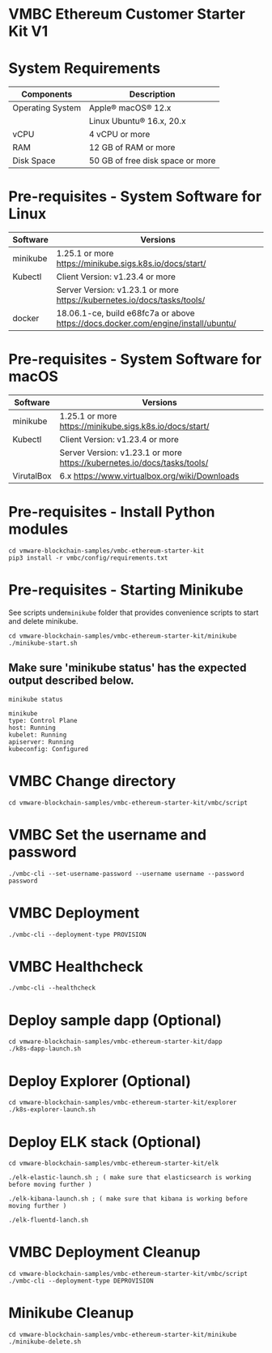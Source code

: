 # VMBC Ethereum Customer Starter Kit V1

# System Requirements 
| Components | Description |
|-----------|-------------|
|  Operating System | Apple® macOS® 12.x |
|                   |  Linux Ubuntu® 16.x, 20.x|
|  vCPU             | 4 vCPU or more |
|  RAM              | 12 GB of RAM or more |
|  Disk Space       | 50 GB of free disk space or more |

# Pre-requisites - System Software for Linux
| Software | Versions |
|-----------|-------------|
| minikube	|1.25.1 or more	https://minikube.sigs.k8s.io/docs/start/|
| Kubectl	  |Client Version: v1.23.4 or more
|           |Server Version: v1.23.1 or more	https://kubernetes.io/docs/tasks/tools/ |
| docker	  | 18.06.1-ce, build e68fc7a or above	https://docs.docker.com/engine/install/ubuntu/ |

# Pre-requisites - System Software for macOS
| Software | Versions |
|-----------|-------------|
| minikube	| 1.25.1 or more	https://minikube.sigs.k8s.io/docs/start/|
| Kubectl	  | Client Version: v1.23.4 or more |
|           | Server Version: v1.23.1 or more	https://kubernetes.io/docs/tasks/tools/ |
| VirutalBox |	6.x	https://www.virtualbox.org/wiki/Downloads |

# Pre-requisites - Install Python modules
```
cd vmware-blockchain-samples/vmbc-ethereum-starter-kit
pip3 install -r vmbc/config/requirements.txt
```

# Pre-requisites - Starting Minikube
See scripts under`minikube` folder that provides convenience scripts to start and delete minikube. 
```
cd vmware-blockchain-samples/vmbc-ethereum-starter-kit/minikube 
./minikube-start.sh
```

## Make sure 'minikube status' has the expected output described below.
```
minikube status 
 
minikube
type: Control Plane
host: Running
kubelet: Running
apiserver: Running
kubeconfig: Configured
```

# VMBC Change directory
```
cd vmware-blockchain-samples/vmbc-ethereum-starter-kit/vmbc/script
```

# VMBC Set the username and password
```
./vmbc-cli --set-username-password --username username --password password
```

# VMBC Deployment
```
./vmbc-cli --deployment-type PROVISION 
```
# VMBC Healthcheck
``` 
./vmbc-cli --healthcheck 
```

# Deploy sample dapp (Optional)
```
cd vmware-blockchain-samples/vmbc-ethereum-starter-kit/dapp 
./k8s-dapp-launch.sh
```

# Deploy Explorer (Optional)
```
cd vmware-blockchain-samples/vmbc-ethereum-starter-kit/explorer 
./k8s-explorer-launch.sh
```

# Deploy ELK stack (Optional)
```
cd vmware-blockchain-samples/vmbc-ethereum-starter-kit/elk

./elk-elastic-launch.sh ; ( make sure that elasticsearch is working before moving further )

./elk-kibana-launch.sh ; ( make sure that kibana is working before moving further )

./elk-fluentd-lanch.sh
```

# VMBC Deployment Cleanup
```
cd vmware-blockchain-samples/vmbc-ethereum-starter-kit/vmbc/script
./vmbc-cli --deployment-type DEPROVISION
```

# Minikube Cleanup
```
cd vmware-blockchain-samples/vmbc-ethereum-starter-kit/minikube 
./minikube-delete.sh
```


